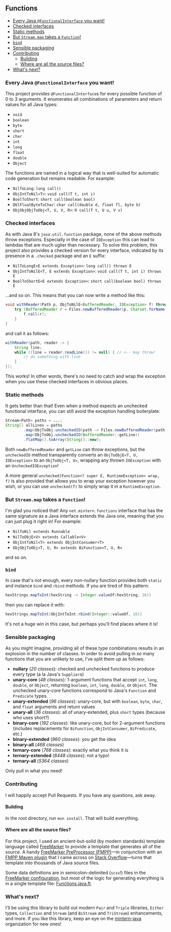 ## Functions

- [Every Java `@FunctionalInterface` you want!](#every-java-functionalinterface-you-want)
- [Checked interfaces](#checked-interfaces)
- [Static methods](#static-methods)
- [But `Stream.map` takes a `Function`!](#but-streammap-takes-a-function)
- [`bind`](#bind)
- [Sensible packaging](#sensible-packaging)
- [Contributing](#contributing)
    - [Building](#building)
    - [Where are all the source files?](#where-are-all-the-source-files)
- [What's next?](#whats-next)

### Every Java `@FunctionalInterface` you want!

This project provides `@FunctionalInterface`s for every possible function of 0
to 3 arguments. It enumerates all combinations of parameters and return values
for all Java types:

- `void`
- `boolean`
- `byte`
- `short`
- `char`
- `int`
- `long`
- `float`
- `double`
- `Object`

The functions are named in a logical way that is well-suited for automatic code
generation but remains readable. For example:

- `NilToLong`: `long call()`
- `ObjIntToNil<T>`: `void call(T t, int i)`
- `BoolToShort`: `short call(boolean bool)`
- `DblFloatByteToChar`: `char call(double d, float fl, byte b)`
- `ObjObjObjToObj<T, U, V, R>`: `R call(T t, U u, V v)`

### Checked interfaces

As with Java 8's `java.util.function` package, none of the above methods throw
exceptions. Especially in the case of `IOException` this can lead to lambdas
that are much uglier than necessary. To solve this problem, this project also
provides a checked version for every interface, indicated by its presence in a
`.checked` package and an `E` suffix:

- `NilToLongE<E extends Exception>`: `long call() throws E`
- `ObjIntToNilE<T, E extends Exception>`: `void call(T t, int i) throws E`
- `BoolToShortE<E extends Exception>`: `short call(boolean bool) throws E`

...and so on. This means that you can now write a method like this:

```java
void withReader(Path p, ObjToNilE<BufferedReader, IOException> f) throws IOException {
    try (BufferedReader r = Files.newBufferedReader(p, Charset.forName("UTF-8"))) {
        f.call(r);
    }
}
```

and call it as follows:

```java
withReader(path, reader -> {
    String line;
    while ((line = reader.readLine()) != null) { // <-- may throw!
        // do something with line
    }
});
```

This works! In other words, there's no need to catch and wrap the exception when
you use these checked interfaces in obvious places.

### Static methods

It gets better than that! Even when a method expects an unchecked functional
interface, you can still avoid the exception handling boilerplate:

```java
Stream<Path> paths = ...;
String[] allLines = paths
        .map(ObjToObj.uncheckedIO(path -> Files.newBufferedReader(path, utf8)))
        .map(ObjToObj.uncheckedIO(BufferedReader::getLine))
        .flatMap().toArray(String[]::new);
```

Both `newBufferedReader` and `getLine` can throw exceptions, but the
`uncheckedIO` method transparently converts an `ObjToObjE<T, U, IOException>`
to an `ObjToObj<T, U>`, wrapping any thrown `IOException` with an
`UncheckedIOException`!

A more general `unchecked(Function<? super E, RuntimeException> wrap, f)` is
also provided that allows you to wrap your exception however you wish, or you
can use `unchecked(f)` to simply wrap it in a `RuntimeException`.

### But `Stream.map` takes a `Function`!

I'm glad you noticed that! Any `net.mintern.functions` interface that has the
same signature as a Java interface extends the Java one, meaning that you can
just plug it right in! For example:

- `NilToNil extends Runnable`
- `NilToObjE<V> extends Callable<V>`
- `ObjIntToNil<T> extends ObjIntConsumer<T>`
- `ObjObjToObj<T, U, R> extends BiFunction<T, U, R>`

and so on.

### `bind`

In case that's not enough, every non-nullary function provides both `static`
and instance `bind` and `rbind` methods. If you are tired of this pattern:

```java
hexStrings.mapToInt(hexString -> Integer.valueOf(hexString, 16))
```

then you can replace it with:

```java
hexStrings.mapToInt(ObjIntToInt.rbind(Integer::valueOf, 16))
```

It's not a huge win in this case, but perhaps you'll find places where it is!

### Sensible packaging

As you might imagine, providing all of these type combinations results in an
explosion in the number of classes. In order to avoid pulling in *so* many
functions that you are unlikely to use, I've split them up as follows:

- **nullary** (*20 classes*): checked and unchecked functions to produce every
  type (a la Java's `Supplier`s)
- **unary-core** (*48 classes*): 1-argument functions that accept `int`,
  `long`, `double`, or `Object`, returning `boolean`, `int`, `long`, `double`,
  or `Object`. The unchecked unary-core functions correspond to Java's
  `Function` and `Predicate` types.
- **unary-extended** (*96 classes*): unary-core, but with `boolean`, `byte`,
  `char`, and `float` arguments and return values
- **unary-all** (*36 classes*): all of unary-extended, plus `short` types
  (because who uses short?)
- **binary-core** (*192 classes*): like unary-core, but for 2-argument
  functions (includes replacements for `BiFunction`, `ObjIntConsumer`,
  `BiPredicate`, etc.)
- **binary-extended** (*960 classes*):  you get the idea
- **binary-all** (*468 classes*)
- **ternary-core** (*768 classes*): exactly what you think it is
- **ternary-extended** (*8448 classes*): not a typo!
- **ternary-all** (*5364 classes*)

Only pull in what you need!

### Contributing

I will happily accept Pull Requests. If you have any questions, ask away.

#### Building

In the root directory, run `mvn install`. That will build everything.

#### Where are all the source files?

For this project, I used an ancient-but-solid (by modern standards) template
language called [FreeMarker](http://freemarker.org) to provide a template that
generates all of the source. A handy [FreeMarker PreProcessor
(FMPP)](http://fmpp.sourceforge.net/index.html)&mdash;in conjunction with an
[FMPP Maven plugin](https://code.google.com/p/freemarkerpp-maven-plugin/) that
I came across on [Stack
Overflow](http://stackoverflow.com/a/3925944/1237044)&mdash;turns that
template into thousands of Java source files.

Some data definitions are in semicolon-delimited (`scsv`!) files in the
[FreeMarker
configuration](https://github.com/mintern-java/functions/tree/master/src/main/fmpp),
but most of the logic for generating everything is in a single template file:
[Functions.java.ft](https://github.com/mintern-java/functions/tree/master/src/main/fmpp/templates/Functions.java.ft).

### What's next?

I'll be using this library to build out modern `Pair` and `Triple` libraries,
`Either` types, `Collection` and `Stream` (and `BiStream` and `TriStream`)
enhancements, and more. If you like this library, keep an eye on the
[mintern-java](https://github.com/mintern-java) organization for new ones!
